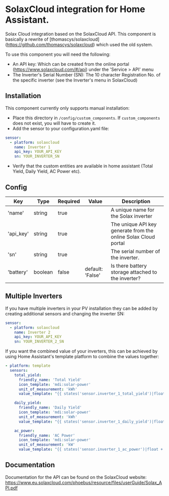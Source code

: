 # SolaxCloud integration for Home Assistant.

Solax Cloud integration based on the SolaxCloud API.
This component is basically a rewrite of [thomascys/solaxcloud]
(https://github.com/thomascys/solaxcloud) which used the old system.

To use this component you will need the following:
- An API key: Which can be created from the online portal
  (https://www.solaxcloud.com/#/api) under the 'Service > API' menu
- The Inverter's Serial Number (SN): The 10 character Registration No. of the
  specific inverter (see the Inverter's menu in SolaxCloud)

## Installation

This component currently only supports manual installation:
- Place this directory in `/config/custom_components`. If `custom_components`
  does not exist, you will have to create it.
- Add the sensor to your configuration.yaml file:

```yaml
sensor:
  - platform: solaxcloud
    name: Inverter 1
    api_key: YOUR_API_KEY
    sn: YOUR_INVERTER_SN
```
- Verify that the custom entities are available in home assistant (Total Yield,
  Daily Yield, AC Power etc).


## Config
| Key | Type | Required | Value | Description |
|---|---|---|---|---|
| 'name' | string | true | | A unique name for the Solax inverter |
| 'api_key' | string | true | | The unique API key generate from the online Solax Cloud portal |
| 'sn' | string | true | | The serial number of the inverter. |
| 'battery' | boolean | false | default: 'False' | Is there battery storage attached to the inverter? |

## Multiple Inverters

If you have multiple inverters in your PV installation they can be added by
creating additional sensors and changing the inverter SN:

```yaml
sensor:
  - platform: solaxcloud
    name: Inverter 2
    api_key: YOUR_API_KEY
    sn: YOUR_INVERTER_2_SN
```
If you want the combined value of your inverters, this can be achieved by using
Home Assistant's template platform to combine the values together:

```yaml
- platform: template
  sensors:
    total_yield:
      friendly_name: 'Total Yield'
      icon_template: 'mdi:solar-power'
      unit_of_measurement: 'kWh'
      value_template: "{{ states('sensor.inverter_1_total_yield')|float + states('sensor.inverter_2_total_yield')|float }}"

    daily_yield:
      friendly_name: 'Daily Yield'
      icon_template: 'mdi:solar-power'
      unit_of_measurement: 'kWh'
      value_template: "{{ states('sensor.inverter_1_daily_yield')|float + states('sensor.inverter_2_daily_yield')|float }}"

    ac_power:
      friendly_name: 'AC Power'
      icon_template: 'mdi:solar-power'
      unit_of_measurement: 'kW'
      value_template: "{{ states('sensor.inverter_1_ac_power')|float + states('sensor.inverter_2_ac_power')|float }}"
```
## Documentation

Documentation for the API can be found on the SolaxCloud website:
https://www.eu.solaxcloud.com/phoebus/resource/files/userGuide/Solax_API.pdf
